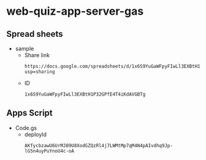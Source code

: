 # web-quiz-app-server-gas

## Spread sheets

- sample
  - Share link
    ```
    https://docs.google.com/spreadsheets/d/1x6S9YuGaWFpyFIwLl3EXBtH1P32GPfE4T4iKdAVGBTg/edit?usp=sharing
    ```
  - ID
    ```
    1x6S9YuGaWFpyFIwLl3EXBtH1P32GPfE4T4iKdAVGBTg
    ```

## Apps Script

- Code.gs
  - deployId
    ```
    AKfycbzawU6UrMJ09U8XodGZQzRl4j7LWMtMp7qM4N4pAIvdhq9Jp-lG5n4uyPuYnoU4c-oA
    ```

